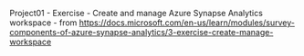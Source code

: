 Project01 - Exercise - Create and manage Azure Synapse Analytics workspace - from https://docs.microsoft.com/en-us/learn/modules/survey-components-of-azure-synapse-analytics/3-exercise-create-manage-workspace
